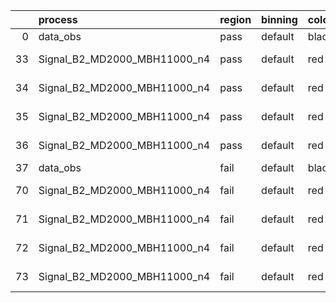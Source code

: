 |    | process                      | region   | binning   | color   | process_type   |   scale | variation   | source_filename                                                       | source_histname    | alias                        | title     |   combine_idx |     lnN |   shapes | syst_type   | direction   | variation_alias   |
|---:|:-----------------------------|:---------|:----------|:--------|:---------------|--------:|:------------|:----------------------------------------------------------------------|:-------------------|:-----------------------------|:----------|--------------:|--------:|---------:|:------------|:------------|:------------------|
|  0 | data_obs                     | pass     | default   | black   | DATA           |       1 | nominal     | ./histograms_for_2DAlphabet_v18//BH_Data.root                         | hpass              | Data                         | Data      |           nan | nan     |      nan | nan         | nan         | nan               |
| 33 | Signal_B2_MD2000_MBH11000_n4 | pass     | default   | red     | SIGNAL         |       1 | lumi        | ./histograms_for_2DAlphabet_v18//BH_Signal_B2_MD2000_MBH11000_n4.root | hpass              | Signal_B2_MD2000_MBH11000_n4 | BH signal |           nan |   1.016 |      nan | lnN         | nan         | nan               |
| 34 | Signal_B2_MD2000_MBH11000_n4 | pass     | default   | red     | SIGNAL         |       1 | SVM         | ./histograms_for_2DAlphabet_v18//BH_Signal_B2_MD2000_MBH11000_n4.root | hpass_SVMsyst_up   | Signal_B2_MD2000_MBH11000_n4 | BH signal |           nan | nan     |        1 | shapes      | Up          | SVMsyst           |
| 35 | Signal_B2_MD2000_MBH11000_n4 | pass     | default   | red     | SIGNAL         |       1 | SVM         | ./histograms_for_2DAlphabet_v18//BH_Signal_B2_MD2000_MBH11000_n4.root | hpass_SVMsyst_down | Signal_B2_MD2000_MBH11000_n4 | BH signal |           nan | nan     |        1 | shapes      | Down        | SVMsyst           |
| 36 | Signal_B2_MD2000_MBH11000_n4 | pass     | default   | red     | SIGNAL         |       1 | nominal     | ./histograms_for_2DAlphabet_v18//BH_Signal_B2_MD2000_MBH11000_n4.root | hpass              | Signal_B2_MD2000_MBH11000_n4 | BH signal |           nan | nan     |      nan | nan         | nan         | nan               |
| 37 | data_obs                     | fail     | default   | black   | DATA           |       1 | nominal     | ./histograms_for_2DAlphabet_v18//BH_Data.root                         | hfail              | Data                         | Data      |           nan | nan     |      nan | nan         | nan         | nan               |
| 70 | Signal_B2_MD2000_MBH11000_n4 | fail     | default   | red     | SIGNAL         |       1 | lumi        | ./histograms_for_2DAlphabet_v18//BH_Signal_B2_MD2000_MBH11000_n4.root | hfail              | Signal_B2_MD2000_MBH11000_n4 | BH signal |           nan |   1.016 |      nan | lnN         | nan         | nan               |
| 71 | Signal_B2_MD2000_MBH11000_n4 | fail     | default   | red     | SIGNAL         |       1 | SVM         | ./histograms_for_2DAlphabet_v18//BH_Signal_B2_MD2000_MBH11000_n4.root | hfail_SVMsyst_up   | Signal_B2_MD2000_MBH11000_n4 | BH signal |           nan | nan     |        1 | shapes      | Up          | SVMsyst           |
| 72 | Signal_B2_MD2000_MBH11000_n4 | fail     | default   | red     | SIGNAL         |       1 | SVM         | ./histograms_for_2DAlphabet_v18//BH_Signal_B2_MD2000_MBH11000_n4.root | hfail_SVMsyst_down | Signal_B2_MD2000_MBH11000_n4 | BH signal |           nan | nan     |        1 | shapes      | Down        | SVMsyst           |
| 73 | Signal_B2_MD2000_MBH11000_n4 | fail     | default   | red     | SIGNAL         |       1 | nominal     | ./histograms_for_2DAlphabet_v18//BH_Signal_B2_MD2000_MBH11000_n4.root | hfail              | Signal_B2_MD2000_MBH11000_n4 | BH signal |           nan | nan     |      nan | nan         | nan         | nan               |